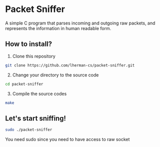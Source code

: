 # Packet Sniffer
A simple C program that parses incoming and outgoing raw packets, and represents the information
in human readable form.

## How to install?

1. Clone this repository
```sh
git clone https://github.com/lherman-cs/packet-sniffer.git
```

2. Change your directory to the source code
```sh
cd packet-sniffer
```

3. Compile the source codes
```sh
make
```

## Let's start sniffing!
```sh
sudo ./packet-sniffer
```

You need sudo since you need to have access to raw socket
